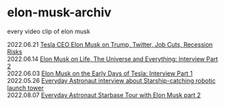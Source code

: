 # elon-musk-archiv
every video clip of elon musk

2022.06.21 [Tesla CEO Elon Musk on Trump, Twitter, Job Cuts, Recession Risks](https://www.youtube.com/watch?v=TjBA6jy4ako)<br/>
2022.06.14 [Elon Musk on Life, The Universe and Everything: Interview Part 2](https://www.youtube.com/watch?v=iHmSrK238vI&t=610s)<br/>
2022.06.03 [Elon Musk on the Early Days of Tesla: Interview Part 1](https://www.youtube.com/watch?v=AeeeEDSekG8)<br/>
2022.05.26 [Everyday Astronaut interview about Starship-catching robotic launch tower](https://www.youtube.com/watch?v=XP5k3ZzPf_0&t=254s)<br/>
2022.08.07 [Everyday Astronaut Starbase Tour with Elon Musk part 2](https://www.youtube.com/watch?v=SA8ZBJWo73E&t=247s)<br/>
